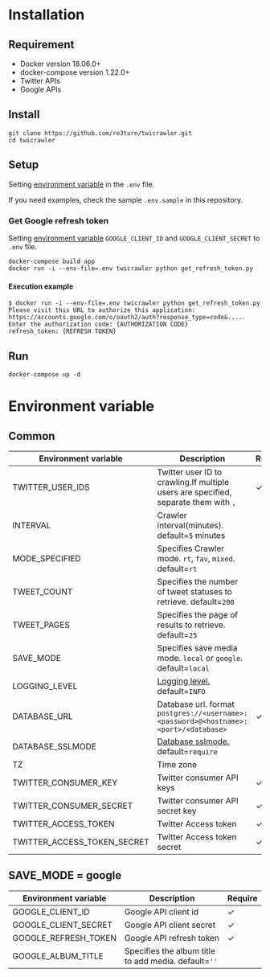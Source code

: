 # Installation

## Requirement
- Docker version 18.06.0+
- docker-compose version 1.22.0+
- Twitter APIs
- Google APIs

## Install

```:bash
git clone https://github.com/re3turn/twicrawler.git
cd twicrawler
```

## Setup

Setting [environment variable](#environment-variable) in the `.env` file.

If you need examples, check the sample `.env.sample` in this repository.

### Get Google refresh token

Setting [environment variable](#environment-variable) `GOOGLE_CLIENT_ID` and `GOOGLE_CLIENT_SECRET` to `.env` file.

```
docker-compose build app
docker run -i --env-file=.env twicrawler python get_refresh_token.py
```

#### Execution example

```:bash
$ docker run -i --env-file=.env twicrawler python get_refresh_token.py
Please visit this URL to authorize this application: https://accounts.google.com/o/oauth2/auth?response_type=code&.....
Enter the authorization code: {AUTHORIZATION CODE}
refresh_token: {REFRESH TOKEN}
```

## Run

```:bash
docker-compose up -d
```

# Environment variable 

## Common

| Environment variable        | Description                                                                                                     | Require |
| --------------------------- | --------------------------------------------------------------------------------------------------------------- | ------- |
| TWITTER_USER_IDS            | Twitter user ID to crawling.If multiple users are specified, separate them with `,`                             | ✓       |
| INTERVAL                    | Crawler interval(minutes). default=`5` minutes                                                                  |         |
| MODE_SPECIFIED              | Specifies Crawler mode. `rt`, `fav`, `mixed`. default=`rt`                                                      |         |
| TWEET_COUNT                 | Specifies the number of tweet statuses to retrieve. default=`200`                                               |         |
| TWEET_PAGES                 | Specifies the page of results to retrieve. default=`25`                                                          |         |
| SAVE_MODE                   | Specifies save media mode. `local` or `google`. default=`local`                                                 |         |
| LOGGING_LEVEL               | [Logging level.](https://docs.python.org/3/library/logging.html#logging-levels) default=`INFO`                  |         |
| DATABASE_URL                | Database url. format `postgres://<username>:<password>@<hostname>:<port>/<database>`                            | ✓       |
| DATABASE_SSLMODE            | [Database sslmode.](https://gist.github.com/pfigue/3440e2bc986550a6b8ec#valid-sslmode-values) default=`require` |         |
| TZ                          | Time zone                                                                                                       |         |
| TWITTER_CONSUMER_KEY        | Twitter consumer API keys                                                                                       | ✓       |
| TWITTER_CONSUMER_SECRET     | Twitter consumer API secret key                                                                                 | ✓       |
| TWITTER_ACCESS_TOKEN        | Twitter Access token                                                                                            | ✓       |
| TWITTER_ACCESS_TOKEN_SECRET | Twitter Access token secret                                                                                     | ✓       |

## SAVE_MODE = google

| Environment variable        | Description                                                            | Require |
| --------------------------- | ---------------------------------------------------------------------- | ------- |
| GOOGLE_CLIENT_ID            | Google API client id                                                   | ✓       |
| GOOGLE_CLIENT_SECRET        | Google API client secret                                               | ✓       |
| GOOGLE_REFRESH_TOKEN        | Google API refresh token                                               | ✓       |
| GOOGLE_ALBUM_TITLE          | Specifies the album title to add media. default=`''`                   |         |
